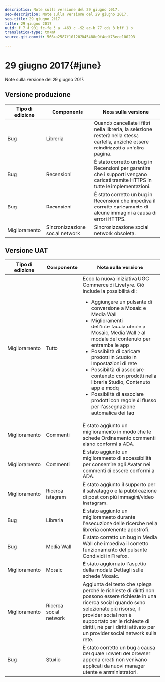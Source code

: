 ```yaml
---
description: Note sulla versione del 29 giugno 2017.
seo-description: Note sulla versione del 29 giugno 2017.
seo-title: 29 giugno 2017
title: 29 giugno 2017
uuid: f 7 d 901 fc-fe 5 a -463 c -92 ac-b 77 cda 3 bff 1 b
translation-type: tm+mt
source-git-commit: 566ea2587f101202045488e9f4edf73ece100293

---
```



# 29 giugno 2017{#june}

Note sulla versione del 29 giugno 2017.

## Versione produzione

| **Tipo di edizione** | **Componente** | **Nota sulla versione** |
|---|---|---|
| Bug | Libreria | Quando cancellate i filtri nella libreria, la selezione resterà nella stessa cartella, anziché essere reindirizzati a un'altra pagina. |
| Bug | Recensioni | È stato corretto un bug in Recensioni per garantire che i supporti vengano caricati tramite HTTPS in tutte le implementazioni. |
| Bug | Recensioni | È stato corretto un bug in Recensioni che impediva il corretto caricamento di alcune immagini a causa di errori HTTPS. |
| Miglioramento | Sincronizzazione social network | Sincronizzazione social network obsoleta. |

## Versione UAT

| Tipo di edizione | Componente | Nota sulla versione |
|--- |--- |--- |
| Miglioramento | Tutto | Ecco la nuova iniziativa UGC Commerce di Livefyre. Ciò include la possibilità di: <br><ul><li>Aggiungere un pulsante di conversione a Mosaic e Media Wall</li><li> Miglioramenti dell'interfaccia utente a Mosaic, Media Wall e al modale del contenuto per entrambe le app</li><li>Possibilità di caricare prodotti in Studio in Impostazioni di rete</li><li>Possibilità di associare contenuto con prodotti nella libreria Studio, Contenuto app e modq</li><li>Possibilità di associare prodotti con regole di flusso per l'assegnazione automatica dei tag</li></ul> |
| Miglioramento | Commenti | È stato aggiunto un miglioramento in modo che le schede Ordinamento commenti siano conformi a ADA. |
| Miglioramento | Commenti | È stato aggiunto un miglioramento di accessibilità per consentire agli Avatar nei commenti di essere conformi a ADA. |
| Miglioramento | Ricerca istagram | È stato aggiunto il supporto per il salvataggio e la pubblicazione di post con più immagini/video Instagram. |
| Bug | Libreria | È stato aggiunto un miglioramento durante l'esecuzione delle ricerche nella libreria contenente apostrofi. |
| Bug | Media Wall | È stato corretto un bug in Media Wall che impediva il corretto funzionamento del pulsante Condividi in Firefox. |
| Miglioramento | Mosaic | È stato aggiornato l'aspetto della modale Dettagli sulle schede Mosaic. |
| Miglioramento | Ricerca social network | Aggiunta del testo che spiega perché le richieste di diritti non possono essere richieste in una ricerca social quando sono selezionate più risorse, il provider social non è supportato per le richieste di diritti, né per i diritti attivato per un provider social network sulla rete. |
| Bug | Studio | È stato corretto un bug a causa del quale i divieti del browser appena creati non venivano applicati da nuovi manager utente e amministratori. |


